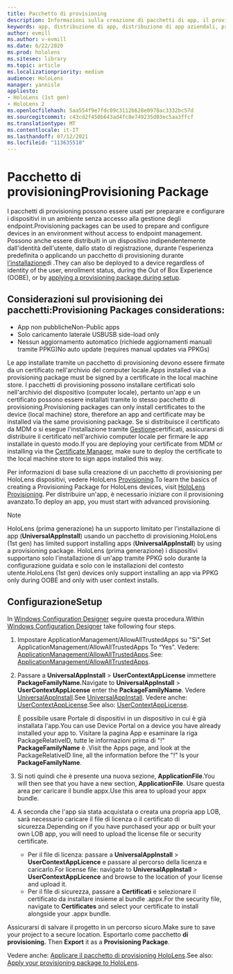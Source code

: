 ```yaml
---
title: Pacchetto di provisioning
description: Informazioni sulla creazione di pacchetti di app, il provisioning, la distribuzione e la distribuzione di app aziendali per HoloLens dispositivi.
keywords: app, distribuzione di app, distribuzione di app aziendali, provisioning
author: evmill
ms.author: v-evmill
ms.date: 6/22/2020
ms.prod: hololens
ms.sitesec: library
ms.topic: article
ms.localizationpriority: medium
audience: HoloLens
manager: yannisle
appliesto:
- HoloLens (1st gen)
- HoloLens 2
ms.openlocfilehash: 5aa554f9e7fdc09c3112b628e0978ac3332bc57d
ms.sourcegitcommit: c43cd2f450b643ad4fc8e749235d03ec5aa3ffcf
ms.translationtype: MT
ms.contentlocale: it-IT
ms.lasthandoff: 07/12/2021
ms.locfileid: "113635518"
---
```

# <a name="provisioning-package"></a><span data-ttu-id="faa30-104">Pacchetto di provisioning</span><span class="sxs-lookup"><span data-stu-id="faa30-104">Provisioning Package</span></span>

<span data-ttu-id="faa30-105">I pacchetti di provisioning possono essere usati per preparare e configurare i dispositivi in un ambiente senza accesso alla gestione degli endpoint.</span><span class="sxs-lookup"><span data-stu-id="faa30-105">Provisioning packages can be used to prepare and configure devices in an environment without access to endpoint management.</span></span> <span data-ttu-id="faa30-106">Possono anche essere distribuiti in un dispositivo indipendentemente dall'identità dell'utente, dallo stato di registrazione, durante l'esperienza predefinita o applicando un pacchetto di provisioning durante [l'installazione](/hololens/hololens-provisioning##apply-a-provisioning-package-to-hololens-during-setup)di .</span><span class="sxs-lookup"><span data-stu-id="faa30-106">They can also be deployed to a device regardless of identity of the user, enrollment status, during the Out of Box Experience (OOBE), or by [applying a provisioning package during setup](/hololens/hololens-provisioning##apply-a-provisioning-package-to-hololens-during-setup).</span></span>

## <a name="provisioning-packages-considerations"></a><span data-ttu-id="faa30-107">Considerazioni sul provisioning dei pacchetti:</span><span class="sxs-lookup"><span data-stu-id="faa30-107">Provisioning Packages considerations:</span></span>

* <span data-ttu-id="faa30-108">App non pubbliche</span><span class="sxs-lookup"><span data-stu-id="faa30-108">Non-Public apps</span></span>
* <span data-ttu-id="faa30-109">Solo caricamento laterale USB</span><span class="sxs-lookup"><span data-stu-id="faa30-109">USB side-load only</span></span>
* <span data-ttu-id="faa30-110">Nessun aggiornamento automatico (richiede aggiornamenti manuali tramite PPKG)</span><span class="sxs-lookup"><span data-stu-id="faa30-110">No auto update (requires manual updates via PPKGs)</span></span>

<span data-ttu-id="faa30-111">Le app installate tramite un pacchetto di provisioning devono essere firmate da un certificato nell'archivio del computer locale.</span><span class="sxs-lookup"><span data-stu-id="faa30-111">Apps installed via a provisioning package must be signed by a certificate in the local machine store.</span></span> <span data-ttu-id="faa30-112">I pacchetti di provisioning possono installare certificati solo nell'archivio del dispositivo (computer locale), pertanto un'app e un certificato possono essere installati tramite lo stesso pacchetto di provisioning.</span><span class="sxs-lookup"><span data-stu-id="faa30-112">Provisioning packages can only install certificates to the device (local machine) store, therefore an app and certificate may be installed via the same provisioning package.</span></span> <span data-ttu-id="faa30-113">Se si distribuisce il certificato da MDM o si esegue l'installazione tramite [Gestione](certificate-manager.md)certificati, assicurarsi di distribuire il certificato nell'archivio computer locale per firmare le app installate in questo modo.</span><span class="sxs-lookup"><span data-stu-id="faa30-113">If you are deploying your certificate from MDM or installing via the [Certificate Manager](certificate-manager.md), make sure to deploy the certificate to the local machine store to sign apps installed this way.</span></span>

<span data-ttu-id="faa30-114">Per informazioni di base sulla creazione di un pacchetto di provisioning per HoloLens dispositivi, vedere HoloLens [Provisioning](/hololens/hololens-provisioning).</span><span class="sxs-lookup"><span data-stu-id="faa30-114">To learn the basics of creating a Provisioning Package for HoloLens devices, visit [HoloLens Provisioning](/hololens/hololens-provisioning).</span></span> <span data-ttu-id="faa30-115">Per distribuire un'app, è necessario iniziare con il provisioning avanzato.</span><span class="sxs-lookup"><span data-stu-id="faa30-115">To deploy an app, you must start with advanced provisioning.</span></span>

> [!NOTE]
> <span data-ttu-id="faa30-116">HoloLens (prima generazione) ha un supporto limitato per l'installazione di app (**UniversalAppInstall**) usando un pacchetto di provisioning.</span><span class="sxs-lookup"><span data-stu-id="faa30-116">HoloLens (1st gen) has limited support installing apps (**UniversalAppInstall**) by using a provisioning package.</span></span> <span data-ttu-id="faa30-117">HoloLens (prima generazione) i dispositivi supportano solo l'installazione di un'app tramite PPKG solo durante la configurazione guidata e solo con le installazioni del contesto utente.</span><span class="sxs-lookup"><span data-stu-id="faa30-117">HoloLens (1st gen) devices only support installing an app via PPKG only during OOBE and only with user context installs.</span></span>

## <a name="setup"></a><span data-ttu-id="faa30-118">Configurazione</span><span class="sxs-lookup"><span data-stu-id="faa30-118">Setup</span></span>

<span data-ttu-id="faa30-119">In [Windows Configuration Designer](https://www.microsoft.com/store/productId/9NBLGGH4TX22) seguire questa procedura.</span><span class="sxs-lookup"><span data-stu-id="faa30-119">Within [Windows Configuration Designer](https://www.microsoft.com/store/productId/9NBLGGH4TX22) take following four steps.</span></span>

1. <span data-ttu-id="faa30-120">Impostare ApplicationManagement/AllowAllTrustedApps su "Sì".</span><span class="sxs-lookup"><span data-stu-id="faa30-120">Set ApplicationManagement/AllowAllTrustedApps To “Yes”.</span></span> <span data-ttu-id="faa30-121">Vedere: [ApplicationManagement/AllowAllTrustedApps](/windows/client-management/mdm/policy-csp-applicationmanagement#applicationmanagement-allowalltrustedapps).</span><span class="sxs-lookup"><span data-stu-id="faa30-121">See: [ApplicationManagement/AllowAllTrustedApps](/windows/client-management/mdm/policy-csp-applicationmanagement#applicationmanagement-allowalltrustedapps).</span></span>

2. <span data-ttu-id="faa30-122">Passare a **UniversalAppInstall**  >  **UserContextAppLicense** immettere **PackageFamilyName.**</span><span class="sxs-lookup"><span data-stu-id="faa30-122">Navigate to **UniversalAppInstall** > **UserContextAppLicense** enter the **PackageFamilyName**.</span></span> <span data-ttu-id="faa30-123">Vedere [UniversalAppInstall](/windows/configuration/wcd/wcd-universalappinstall).</span><span class="sxs-lookup"><span data-stu-id="faa30-123">See [UniversalAppInstall](/windows/configuration/wcd/wcd-universalappinstall).</span></span> <span data-ttu-id="faa30-124">Vedere anche: [UserContextAppLicense](/windows/configuration/wcd/wcd-universalappinstall#usercontextapplicense).</span><span class="sxs-lookup"><span data-stu-id="faa30-124">See also: [UserContextAppLicense](/windows/configuration/wcd/wcd-universalappinstall#usercontextapplicense).</span></span>

   <span data-ttu-id="faa30-125">È possibile usare Portale di dispositivi in un dispositivo in cui è già installata l'app.</span><span class="sxs-lookup"><span data-stu-id="faa30-125">You can use Device Portal on a device you have already installed your app to.</span></span> <span data-ttu-id="faa30-126">Visitare la pagina App e esaminare la riga PackageRelativeID, tutte le informazioni prima di "!" **PackageFamilyName** è .</span><span class="sxs-lookup"><span data-stu-id="faa30-126">Visit the Apps page, and look at the PackageRelativeID line, all the information before the "!" Is your **PackageFamilyName**.</span></span>

3. <span data-ttu-id="faa30-127">Si noti quindi che è presente una nuova sezione, **ApplicationFile**.</span><span class="sxs-lookup"><span data-stu-id="faa30-127">You will then see that you have a new section, **ApplicationFile**.</span></span> <span data-ttu-id="faa30-128">Usare questa area per caricare il bundle appx.</span><span class="sxs-lookup"><span data-stu-id="faa30-128">Use this area to upload your appx bundle.</span></span>

4. <span data-ttu-id="faa30-129">A seconda che l'app sia stata acquistata o creata una propria app LOB, sarà necessario caricare il file di licenza o il certificato di sicurezza.</span><span class="sxs-lookup"><span data-stu-id="faa30-129">Depending on if you have purchased your app or built your own LOB app, you will need to upload the license file or security certificate.</span></span>

    - <span data-ttu-id="faa30-130">Per il file di licenza: passare a **UniversalAppInstall**  >  **UserContextAppLicence** e passare al percorso della licenza e caricarlo.</span><span class="sxs-lookup"><span data-stu-id="faa30-130">For license file: navigate to **UniversalAppInstall** > **UserContextAppLicence** and browse to the location of your license and upload it.</span></span>
    - <span data-ttu-id="faa30-131">Per il file di sicurezza, passare a **Certificati** e selezionare il certificato da installare insieme al bundle .appx.</span><span class="sxs-lookup"><span data-stu-id="faa30-131">For the security file, navigate to **Certificates** and select your certificate to install alongside your .appx bundle.</span></span>

<span data-ttu-id="faa30-132">Assicurarsi di salvare il progetto in un percorso sicuro.</span><span class="sxs-lookup"><span data-stu-id="faa30-132">Make sure to save your project to a secure location.</span></span> <span data-ttu-id="faa30-133">Esportarlo come pacchetto **di provisioning.** </span><span class="sxs-lookup"><span data-stu-id="faa30-133">Then **Export** it as a **Provisioning Package**.</span></span>  

<span data-ttu-id="faa30-134">Vedere anche: [Applicare il pacchetto di provisioning HoloLens](/hololens/hololens-provisioning#apply-a-provisioning-package-to-hololens-during-setup).</span><span class="sxs-lookup"><span data-stu-id="faa30-134">See also: [Apply your provisioning package to HoloLens](/hololens/hololens-provisioning#apply-a-provisioning-package-to-hololens-during-setup).</span></span>
